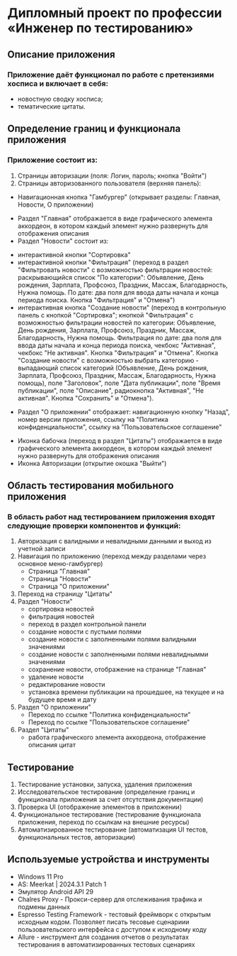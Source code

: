 # Дипломный проект по профессии «Инженер по тестированию»

## Описание приложения

### Приложение даёт функционал по работе с претензиями хосписа и включает в себя:

- новостную сводку хосписа;
- тематические цитаты.

## Определение границ и функционала приложения

### Приложение состоит из:

1. Cтраницы авторизации (поля: Логин, пароль; кнопка "Войти")
2. Cтраницы авторизованного пользователя (верхняя панель):

- Навигационная кнопка "Гамбургер" (открывает разделы: Главная, Новости, О приложении)

* Раздел "Главная" отображается в виде графического элемента аккордеон, в котором каждый элемент нужно развернуть для отображения описания
* Раздел "Новости" состоит из:

- интерактивной кнопки "Сортировка"
- интерактивной кнопки "Фильтрация" (переход в раздел "Фильтровать новости" с возможностью фильтрации новостей: раскрывающийся список "По категории": Объявление, День рождения, Зарплата, Профсоюз, Праздник, Массаж, Благодарность, Нужна помощь. По дате: два поля для ввода даты начала и конца периода поиска. Кнопка "Фильтрация" и "Отмена")
- интерактивная кнопка "Создание новости" (переход в контрольную панель с кнопкой "Сортировка"; кнопкой "Фильтрация" с возможностью фильтрации новостей по категории: Объявление, День рождения, Зарплата, Профсоюз, Праздник, Массаж, Благодарность, Нужна помощь. Фильтрация по дате: два поля для ввода даты начала и конца периода поиска, чекбокс "Активная", чекбокс "Не активная". Кнопка "Фильтрация" и "Отмена". Кнопка "Создание новости" с возможностью выбрать категорию - выпадающий список категорий (Объявление, День рождения, Зарплата, Профсоюз, Праздник, Массаж, Благодарность, Нужна помощь), поле "Заголовок", поле "Дата публикации", поле "Время публикации", поле "Описание", радиокнопка "Активная", "Не активная". Кнопка "Сохранить" и "Отмена").

* Раздел "О приложении" отображает: навигационную кнопку "Назад", номер версии приложения, ссылку на "Политика конфиденциальности", ссылку на "Пользовательское соглашение"

- Иконка бабочка (переход в раздел "Цитаты") отображается в виде графического элемента аккордеон, в котором каждый элемент нужно развернуть для отображения описания
- Иконка Авторизации (открытие окошка "Выйти")

## Область тестирования мобильного приложения

### В область работ над тестированием приложения входят следующие проверки компонентов и функций:

1. Авторизация с валидными и невалидными данными и выход из учетной записи
2. Навигация по приложению (переход между разделами через основное меню-гамбургер)
   - Страница "Главная"
   - Страница "Новости"
   - Страница "О приложении"
3. Переход на страницу "Цитаты"
4. Раздел "Новости"
   - сортировка новостей
   - фильтрация новостей
   - переход в раздел контрольной панели
   - создание новости с пустыми полями
   - создание новости с заполненными полями валидными значениями
   - создание новости с заполненными полями невалиднымми значениями
   - сохранение новости, отображение на странице "Главная"
   - удаление новости
   - редактирование новости
   - установка времени публикации на прошедшее, на текущее и на будущее время и дату
5. Раздел "О приложении"
   - Переход по ссылке "Политика конфиденциальности"
   - Переход по ссылке "Пользовательское соглашение"
6. Раздел "Цитаты"
   - работа графического элемента аккордеона, отображение описания цитат

## Тестирование

1. Тестирование установки, запуска, удаления приложения
2. Исследовательское тестирование (определение границ и функционала приложения за счет отсутствия документации)
3. Проверка UI (отображение элементов в приложении)
4. Функциональное тестирование (тестирование функционала приложения, переход по ссылкам на внешние ресурсы)
5. Автоматизированное тестирование (автоматизация UI тестов, функциональных тестов, авторизации)

## Используемые устройства и инструменты

- Windows 11 Pro
- AS: Meerkat | 2024.3.1 Patch 1
- Эмулятор Android API 29
- Chalres Proxy - Прокси-сервер для отслеживания трафика и подмены данных
- Espresso Testing Framework - тестовый фреймворк с открытым исходным кодом. Позволяет писать тесовые сценариии пользовательского интерфейса с доступом к исходному коду
- Allure - инструмент для создания отчетов о результатах тестирования в автоматизированных тестовых сценариях
